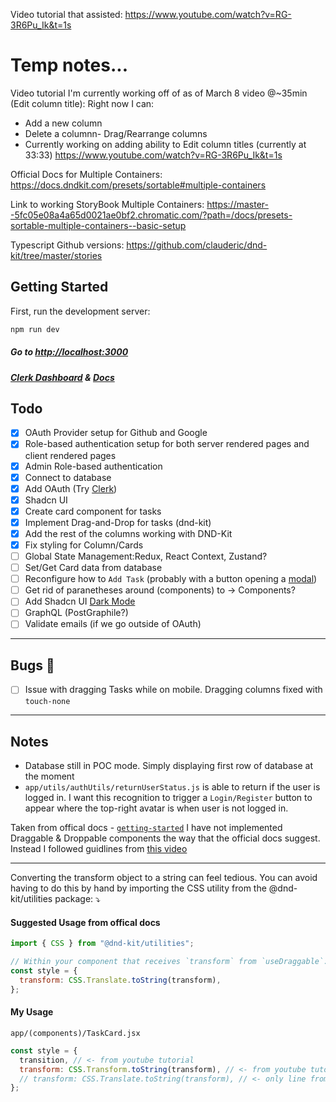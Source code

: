 Video tutorial that assisted:
https://www.youtube.com/watch?v=RG-3R6Pu_Ik&t=1s

# Temp notes...

Video tutorial I'm currently working off of as of March 8 video @~35min (Edit column title):
Right now I can:

- Add a new column
- Delete a columnn- Drag/Rearrange columns
- Currently working on adding ability to Edit column titles (currently at 33:33)
  https://www.youtube.com/watch?v=RG-3R6Pu_Ik&t=1s

Official Docs for Multiple Containers:
https://docs.dndkit.com/presets/sortable#multiple-containers

Link to working StoryBook Multiple Containers:
https://master--5fc05e08a4a65d0021ae0bf2.chromatic.com/?path=/docs/presets-sortable-multiple-containers--basic-setup

Typescript Github versions:
https://github.com/clauderic/dnd-kit/tree/master/stories

## Getting Started

First, run the development server:

```bash
npm run dev
```

##### Go to [http://localhost:3000](http://localhost:3000)

##### [Clerk Dashboard](https://dashboard.clerk.com/sign-in) & [Docs](https://clerk.com/docs)

## Todo

- [x] OAuth Provider setup for Github and Google
- [x] Role-based authentication setup for both server rendered pages and client rendered pages
- [x] Admin Role-based authentication
- [x] Connect to database
- [x] Add OAuth (Try [Clerk](https://clerk.com/))
- [x] Shadcn UI
- [x] Create card component for tasks
- [x] Implement Drag-and-Drop for tasks (dnd-kit)
- [x] Add the rest of the columns working with DND-Kit
- [x] Fix styling for Column/Cards
- [ ] Global State Management:Redux, React Context, Zustand?
- [ ] Set/Get Card data from database
- [ ] Reconfigure how to `Add Task` (probably with a button opening a [modal](https://ui.shadcn.com/docs/components/dialog))
- [ ] Get rid of paranetheses around (components) to → Components?
- [ ] Add Shadcn UI [Dark Mode](https://ui.shadcn.com/docs/dark-mode/next)
- [ ] GraphQL (PostGraphile?)
- [ ] Validate emails (if we go outside of OAuth)

---

## Bugs 🐞

- [ ] Issue with dragging Tasks while on mobile. Dragging columns fixed with `touch-none`

---

## Notes

- Database still in POC mode. Simply displaying first row of database at the moment
- `app/utils/authUtils/returnUserStatus.js` is able to return if the user is logged in. I want this recognition to trigger a `Login/Register` button to appear where the top-right avatar is when user is not logged in.

Taken from offical docs - [`getting-started`](https://docs.dndkit.com/introduction/getting-started)
I have not implemented Draggable & Droppable components the way that the official docs suggest. Instead I followed guidlines from [this video](https://www.youtube.com/watch?v=dL5SOdgMbRY)

---

Converting the transform object to a string can feel tedious. You can avoid having to do this by hand by importing the CSS utility from the @dnd-kit/utilities package: ⤵

#### Suggested Usage from offical docs

```jsx
import { CSS } from "@dnd-kit/utilities";

// Within your component that receives `transform` from `useDraggable`:
const style = {
  transform: CSS.Translate.toString(transform),
};
```

#### My Usage

`app/(components)/TaskCard.jsx`

```jsx
const style = {
  transition, // <- from youtube tutorial
  transform: CSS.Transform.toString(transform), // <- from youtube tutorial
  // transform: CSS.Translate.toString(transform), // <- only line from notes/official tips
};
```
